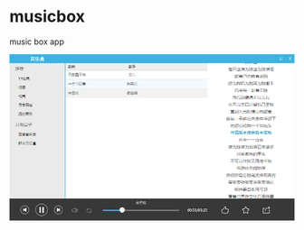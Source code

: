 # musicbox
music box app

![](https://raw.githubusercontent.com/xiebaochun/musicbox/master/images/pre_view.png)
